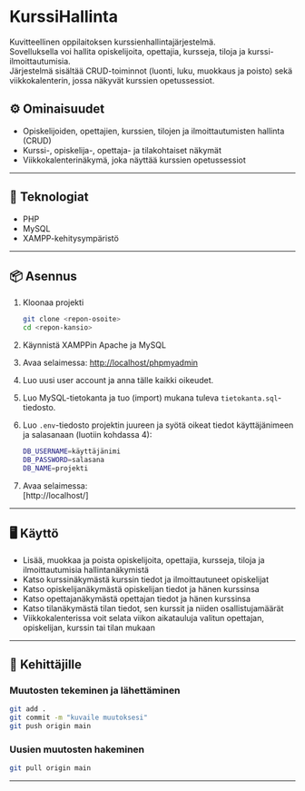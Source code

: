 # KurssiHallinta

Kuvitteellinen oppilaitoksen kurssienhallintajärjestelmä.  
Sovelluksella voi hallita opiskelijoita, opettajia, kursseja, tiloja ja kurssi-ilmoittautumisia.  
Järjestelmä sisältää CRUD-toiminnot (luonti, luku, muokkaus ja poisto) sekä viikkokalenterin, jossa näkyvät kurssien opetussessiot.

## ⚙️ Ominaisuudet

- Opiskelijoiden, opettajien, kurssien, tilojen ja ilmoittautumisten hallinta (CRUD)
- Kurssi-, opiskelija-, opettaja- ja tilakohtaiset näkymät
- Viikkokalenterinäkymä, joka näyttää kurssien opetussessiot

---

## 🧱 Teknologiat

- PHP
- MySQL
- XAMPP-kehitysympäristö

---

## 📦 Asennus

1. Kloonaa projekti

   ```bash
   git clone <repon-osoite>
   cd <repon-kansio>
   ```

2. Käynnistä XAMPPin Apache ja MySQL

3. Avaa selaimessa:
    [http://localhost/phpmyadmin](http://localhost/phpmyadmin)

4. Luo uusi user account ja anna tälle kaikki oikeudet.

5. Luo MySQL-tietokanta ja tuo (import) mukana tuleva `tietokanta.sql`-tiedosto.

6. Luo `.env`-tiedosto projektin juureen ja syötä oikeat tiedot käyttäjänimeen ja salasanaan (luotiin kohdassa 4):

   ```bash
   DB_USERNAME=käyttäjänimi
   DB_PASSWORD=salasana
   DB_NAME=projekti
   ```

7. Avaa selaimessa:  
   [http://localhost/<repon-kansio>]

---

## 🖥️ Käyttö

- Lisää, muokkaa ja poista opiskelijoita, opettajia, kursseja, tiloja ja ilmoittautumisia hallintanäkymistä
- Katso kurssinäkymästä kurssin tiedot ja ilmoittautuneet opiskelijat
- Katso opiskelijanäkymästä opiskelijan tiedot ja hänen kurssinsa
- Katso opettajanäkymästä opettajan tiedot ja hänen kurssinsa
- Katso tilanäkymästä tilan tiedot, sen kurssit ja niiden osallistujamäärät
- Viikkokalenterissa voit selata viikon aikatauluja valitun opettajan, opiskelijan, kurssin tai tilan mukaan

---

## 📌 Kehittäjille

### Muutosten tekeminen ja lähettäminen

```bash
git add .
git commit -m "kuvaile muutoksesi"
git push origin main
```

### Uusien muutosten hakeminen

```bash
git pull origin main
```

---
